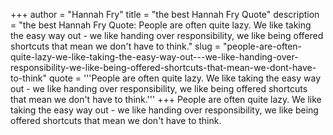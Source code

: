 +++
author = "Hannah Fry"
title = "the best Hannah Fry Quote"
description = "the best Hannah Fry Quote: People are often quite lazy. We like taking the easy way out - we like handing over responsibility, we like being offered shortcuts that mean we don't have to think."
slug = "people-are-often-quite-lazy-we-like-taking-the-easy-way-out---we-like-handing-over-responsibility-we-like-being-offered-shortcuts-that-mean-we-dont-have-to-think"
quote = '''People are often quite lazy. We like taking the easy way out - we like handing over responsibility, we like being offered shortcuts that mean we don't have to think.'''
+++
People are often quite lazy. We like taking the easy way out - we like handing over responsibility, we like being offered shortcuts that mean we don't have to think.

